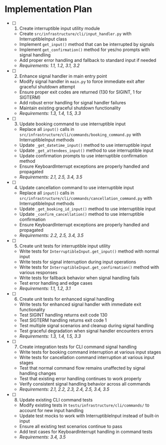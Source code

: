 # Implementation Plan

- [ ] 1. Create interruptible input utility module
  - Create `src/infrastructure/cli/input_handler.py` with InterruptibleInput class
  - Implement `get_input()` method that can be interrupted by signals
  - Implement `get_confirmation()` method for yes/no prompts with signal handling
  - Add proper error handling and fallback to standard input if needed
  - _Requirements: 1.1, 1.2, 3.1, 3.2_

- [ ] 2. Enhance signal handler in main entry point
  - Modify signal handler in `main.py` to force immediate exit after graceful shutdown attempt
  - Ensure proper exit codes are returned (130 for SIGINT, 1 for SIGTERM)
  - Add robust error handling for signal handler failures
  - Maintain existing graceful shutdown functionality
  - _Requirements: 1.3, 1.4, 1.5, 3.3_

- [ ] 3. Update booking command to use interruptible input
  - Replace all `input()` calls in `src/infrastructure/cli/commands/booking_command.py` with InterruptibleInput methods
  - Update `_get_datetime_input()` method to use interruptible input
  - Update `_get_attendees_input()` method to use interruptible input
  - Update confirmation prompts to use interruptible confirmation method
  - Ensure KeyboardInterrupt exceptions are properly handled and propagated
  - _Requirements: 2.1, 2.5, 3.4, 3.5_

- [ ] 4. Update cancellation command to use interruptible input
  - Replace all `input()` calls in `src/infrastructure/cli/commands/cancellation_command.py` with InterruptibleInput methods
  - Update `_get_booking_id_input()` method to use interruptible input
  - Update `_confirm_cancellation()` method to use interruptible confirmation
  - Ensure KeyboardInterrupt exceptions are properly handled and propagated
  - _Requirements: 2.2, 2.5, 3.4, 3.5_

- [ ] 5. Create unit tests for interruptible input utility
  - Write tests for `InterruptibleInput.get_input()` method with normal input
  - Write tests for signal interruption during input operations
  - Write tests for `InterruptibleInput.get_confirmation()` method with various responses
  - Write tests for fallback behavior when signal handling fails
  - Test error handling and edge cases
  - _Requirements: 1.1, 1.2, 3.1_

- [ ] 6. Create unit tests for enhanced signal handling
  - Write tests for enhanced signal handler with immediate exit functionality
  - Test SIGINT handling returns exit code 130
  - Test SIGTERM handling returns exit code 1
  - Test multiple signal scenarios and cleanup during signal handling
  - Test graceful degradation when signal handler encounters errors
  - _Requirements: 1.3, 1.4, 1.5, 3.3_

- [ ] 7. Create integration tests for CLI command signal handling
  - Write tests for booking command interruption at various input stages
  - Write tests for cancellation command interruption at various input stages
  - Test that normal command flow remains unaffected by signal handling changes
  - Test that existing error handling continues to work properly
  - Verify consistent signal handling behavior across all commands
  - _Requirements: 2.1, 2.2, 2.3, 2.4, 2.5, 3.4, 3.5_

- [ ] 8. Update existing CLI command tests
  - Modify existing tests in `tests/infrastructure/cli/commands/` to account for new input handling
  - Update test mocks to work with InterruptibleInput instead of built-in input
  - Ensure all existing test scenarios continue to pass
  - Add test cases for KeyboardInterrupt handling in command tests
  - _Requirements: 3.4, 3.5_